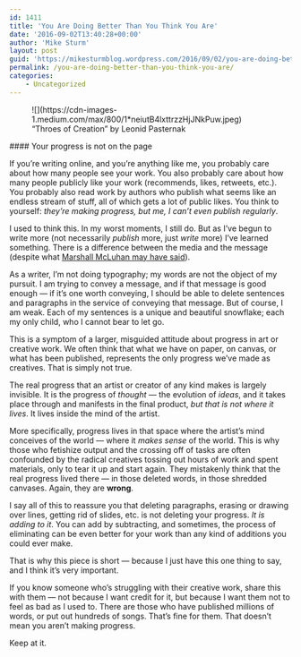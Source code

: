 ```yaml
---
id: 1411
title: 'You Are Doing Better Than You Think You Are'
date: '2016-09-02T13:40:28+00:00'
author: 'Mike Sturm'
layout: post
guid: 'https://mikesturmblog.wordpress.com/2016/09/02/you-are-doing-better-than-you-think-you-are/'
permalink: /you-are-doing-better-than-you-think-you-are/
categories:
    - Uncategorized
---
```


<figure class="wp-caption">![](https://cdn-images-1.medium.com/max/800/1*neiutB4lxttrzzHjJNkPuw.jpeg)<figcaption class="wp-caption-text">“Throes of Creation” by Leonid Pasternak</figcaption></figure>#### Your progress is not on the page

If you’re writing online, and you’re anything like me, you probably care about how many people see your work. You also probably care about how many people publicly like your work (recommends, likes, retweets, etc.). You probably also read work by authors who publish what seems like an endless stream of stuff, all of which gets a lot of public likes. You think to yourself: *they’re making progress, but me, I can’t even publish regularly*.

I used to think this. In my worst moments, I still do. But as I’ve begun to write more (not necessarily *publish* more, just *write* more) I’ve learned something. There is a difference between the media and the message (despite what [Marshall McLuhan may have said](https://en.wikipedia.org/wiki/Marshall_McLuhan#The_Medium_Is_the_Massage:_An_Inventory_of_Effects_.281967.29)).

As a writer, I’m not doing typography; my words are not the object of my pursuit. I am trying to convey a message, and if that message is good enough — if it’s one worth conveying, I should be able to delete sentences and paragraphs in the service of conveying that message. But of course, I am weak. Each of my sentences is a unique and beautiful snowflake; each my only child, who I cannot bear to let go.

This is a symptom of a larger, misguided attitude about progress in art or creative work. We often think that what we have on paper, on canvas, or what has been published, represents the only progress we’ve made as creatives. That is simply not true.

The real progress that an artist or creator of any kind makes is largely invisible. It is the progress of *thought* — the evolution of *ideas*, and it takes place through and manifests in the final product, *but that is not where it lives*. It lives inside the mind of the artist.

More specifically, progress lives in that space where the artist’s mind conceives of the world — where it *makes sense* of the world. This is why those who fetishize output and the crossing off of tasks are often confounded by the radical creatives tossing out hours of work and spent materials, only to tear it up and start again. They mistakenly think that the real progress lived there — in those deleted words, in those shredded canvases. Again, they are **wrong**.

I say all of this to reassure you that deleting paragraphs, erasing or drawing over lines, getting rid of slides, etc. is not deleting your progress. *It is adding to it*. You can add by subtracting, and sometimes, the process of eliminating can be even better for your work than any kind of additions you could ever make.

That is why this piece is short — because I just have this one thing to say, and I think it’s very important.

If you know someone who’s struggling with their creative work, share this with them — not because I want credit for it, but because I want them not to feel as bad as I used to. There are those who have published millions of words, or put out hundreds of songs. That’s fine for them. That doesn’t mean you aren’t making progress.

Keep at it.